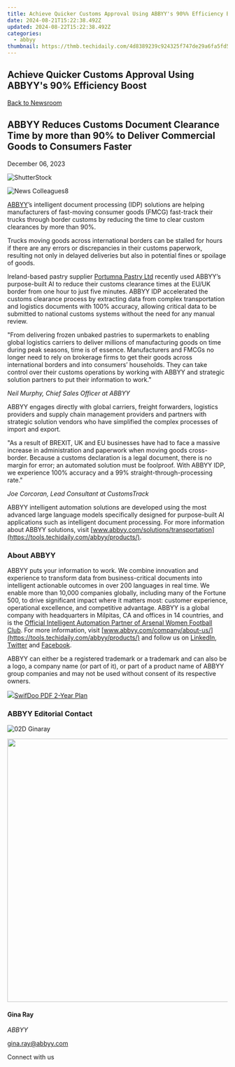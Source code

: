 ```yaml
---
title: Achieve Quicker Customs Approval Using ABBYY's 90%% Efficiency Boost
date: 2024-08-21T15:22:38.492Z
updated: 2024-08-22T15:22:38.492Z
categories:
  - abbyy
thumbnail: https://thmb.techidaily.com/4d8389239c924325f747de29a6fa5fd56f085170de1cb456669c5929df51dc2a.jpg
---
```


## Achieve Quicker Customs Approval Using ABBYY's 90% Efficiency Boost

[Back to Newsroom](https://tools.techidaily.com/abbyy/products/)

## ABBYY Reduces Customs Document Clearance Time by more than 90% to Deliver Commercial Goods to Consumers Faster

December 06, 2023

![ShutterStock](https://content.abbyy.com/-/media/project/abbyy/abbyy/branchtemplates/shutterstock_1272462163_1296-x-729.jpg?h=729&iar=0&w=1296)

![News Colleagues8](https://static1.abbyy.com/abbyycommedia/33811/news-colleagues8.jpg) 

[ABBYY](https://tools.techidaily.com/abbyy/products/)’s intelligent document processing (IDP) solutions are helping manufacturers of fast-moving consumer goods (FMCG) fast-track their trucks through border customs by reducing the time to clear custom clearances by more than 90%.

Trucks moving goods across international borders can be stalled for hours if there are any errors or discrepancies in their customs paperwork, resulting not only in delayed deliveries but also in potential fines or spoilage of goods.

Ireland-based pastry supplier [Portumna Pastry Ltd](https://portumnapastry.com/) recently used ABBYY’s purpose-built AI to reduce their customs clearance times at the EU/UK border from one hour to just five minutes. ABBYY IDP accelerated the customs clearance process by extracting data from complex transportation and logistics documents with 100% accuracy, allowing critical data to be submitted to national customs systems without the need for any manual review.

"From delivering frozen unbaked pastries to supermarkets to enabling global logistics carriers to deliver millions of manufacturing goods on time during peak seasons, time is of essence. Manufacturers and FMCGs no longer need to rely on brokerage firms to get their goods across international borders and into consumers’ households. They can take control over their customs operations by working with ABBYY and strategic solution partners to put their information to work."

_Neil Murphy, Chief Sales Officer at ABBYY_

ABBYY engages directly with global carriers, freight forwarders, logistics providers and supply chain management providers and partners with strategic solution vendors who have simplified the complex processes of import and export.

"As a result of BREXIT, UK and EU businesses have had to face a massive increase in administration and paperwork when moving goods cross-border. Because a customs declaration is a legal document, there is no margin for error; an automated solution must be foolproof. With ABBYY IDP, we experience 100% accuracy and a 99% straight-through-processing rate."

_Joe Corcoran, Lead Consultant at CustomsTrack_

ABBYY intelligent automation solutions are developed using the most advanced large language models specifically designed for purpose-built AI applications such as intelligent document processing. For more information about ABBYY solutions, visit [www.abbyy.com/solutions/transportation](https://tools.techidaily.com/abbyy/products/).

### About ABBYY

ABBYY puts your information to work. We combine innovation and experience to transform data from business-critical documents into intelligent actionable outcomes in over 200 languages in real time. We enable more than 10,000 companies globally, including many of the Fortune 500, to drive significant impact where it matters most: customer experience, operational excellence, and competitive advantage. ABBYY is a global company with headquarters in Milpitas, CA and offices in 14 countries, and is the [Official Intelligent Automation Partner of Arsenal Women Football Club](https://tools.techidaily.com/abbyy/products/). For more information, visit [www.abbyy.com/company/about-us/](https://tools.techidaily.com/abbyy/products/) and follow us on [LinkedIn](https://www.linkedin.com/company/abbyy), [Twitter](https://twitter.com/ABBYY%5FSoftware) and [Facebook](https://www.facebook.com/ABBYYsoft).

ABBYY can either be a registered trademark or a trademark and can also be a logo, a company name (or part of it), or part of a product name of ABBYY group companies and may not be used without consent of its respective owners.

<!-- affiliate ads begin -->
<a href="https://purchase.swifdoo.com/order/checkout.php?PRODS=40002580&QTY=1&AFFILIATE=108875&CART=1"><img src="https://secure.avangate.com/images/merchant/8b932759a5a04ddb34bf79e3f9072e4b/products/3_Product%20box%20white-1024x1024.png" border="0">SwifDoo PDF 2-Year Plan</a>
<!-- affiliate ads end -->
### ABBYY Editorial Contact

![02D Ginaray](https://static2.abbyy.com/abbyycommedia/23662/02d-ginaray.png)

<!-- affiliate ads begin -->
<a href="https://unicoeye.pxf.io/c/5597632/2084399/18498" target="_top" id="2084399"><img src="//a.impactradius-go.com/display-ad/18498-2084399" border="0" alt="" width="1125" height="600"/></a><img height="0" width="0" src="https://imp.pxf.io/i/5597632/2084399/18498" style="position:absolute;visibility:hidden;" border="0" />
<!-- affiliate ads end -->
#### Gina Ray

_ABBYY_

[gina.ray@abbyy.com](https://tools.techidaily.com/abbyy/products/) 

Connect with us

<ins class="adsbygoogle"
     style="display:block"
     data-ad-format="autorelaxed"
     data-ad-client="ca-pub-7571918770474297"
     data-ad-slot="1223367746"></ins>



<ins class="adsbygoogle"
     style="display:block"
     data-ad-client="ca-pub-7571918770474297"
     data-ad-slot="8358498916"
     data-ad-format="auto"
     data-full-width-responsive="true"></ins>

